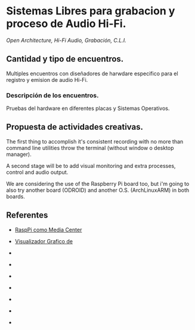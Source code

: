 # Sistemas Libres para grabacion y proceso de Audio Hi-Fi.
*Open Architecture, Hi-Fi Audio, Grabación, C.L.I.*

## Cantidad y tipo de encuentros.

  Multiples encuentros con diseñadores de harwdare especifico para el registro y emision de  audio Hi-Fi.   

### Descripción de los encuentros.

  Pruebas del hardware en diferentes placas y Sistemas Operativos. 

## Propuesta de actividades creativas.

The first thing to accomplish it's consistent recording with no more than command line utilities throw the terminal (without window o desktop manager). 

A second stage will be to add visual monitoring and extra processes, control and audio output.

We are considering the use of the Raspberry Pi board too, but i'm going to also try another board (ODROID) and another O.S. (ArchLinuxARM) in both boards.  

## Referentes

* [RaspPi como Media Center](http://www.audiophonics.fr/fr/appareils-hifi-dac/audiophonics-raspdac-lecteur-reseau-raspberry-pi-20-dac-sabre-p-10369.html)

* [Visualizador Grafico de ](https://www.youtube.com/watch?v=MuolDlA4yuA)

* [](https://www.youtube.com/watch?v=4hggegvjPjg)

* [](https://www.youtube.com/channel/UCdGTG_ZI5DhvJL0OqeMGVTQ)

* [](https://www.youtube.com/watch?v=bLcW70tcBX8)

* [](https://www.youtube.com/watch?v=PBU245L8hfg)

* [](https://www.youtube.com/watch?v=9SpiGhUE1q0)

* [](https://www.youtube.com/watch?v=xip1snTIYWs)

* [](https://youtu.be/DmeUxk14vCc)

